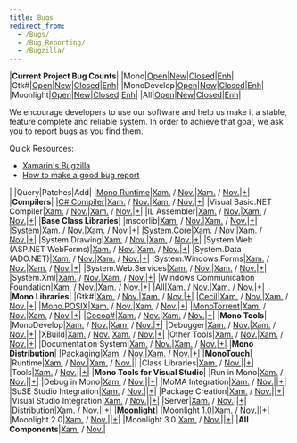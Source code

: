 ```yaml
---
title: Bugs
redirect_from:
  - /Bugs/
  - /Bug_Reporting/
  - /Bugzilla/
---
```


|**Current Project Bug Counts**|
|Mono|[Open](http://bit.ly/oFNqoB)|[New](http://bit.ly/qDRd1q)|[Closed](http://bit.ly/pkiH1n)|[Enh](http://bit.ly/mZR3GA)|
|Gtk#|[Open](http://bit.ly/nmaRb7)|[New](http://bit.ly/ozmLiG)|[Closed](http://bit.ly/pmHfaP)|[Enh](http://bit.ly/n9smSK)|
|MonoDevelop|[Open](http://bit.ly/qATfJN)|[New](http://bit.ly/mQQDhs)|[Closed](http://bit.ly/q3lhBv)|[Enh](http://bit.ly/mScNU6)|
|Moonlight|[Open](http://bit.ly/q1TD0F)|[New](http://bit.ly/ny8zKf)|[Closed](http://bit.ly/ofqRTD)|[Enh](http://bit.ly/mXqpYZ)|
|All|[Open](http://bit.ly/mSOAOJ)|[New](http://bit.ly/nW0moo)|[Closed](http://bit.ly/qVFVtZ)|[Enh](http://bit.ly/nzApEt)|

We encourage developers to use our software and help us make it a stable, feature complete and reliable system. In order to achieve that goal, we ask you to report bugs as you find them.

Quick Resources:

-   [Xamarin's Bugzilla](http://bugzilla.xamarin.com/index.cgi)
-   [How to make a good bug report](#how-to-make-a-good-bug-report)

|  |Query|Patches|Add|
|[Mono Runtime](/docs/advanced/runtime/)|[Xam.](http://bit.ly/qNGtOO "Xamarin") / [Nov.](http://bit.ly/piDqhE "Novell")|[Xam.](http://bit.ly/rpD4oL "Xamarin") / [Nov.](http://bit.ly/qyRtsB "Novell")|[+](http://bit.ly/qFa0pT "Xamarin")|
|**Compilers**|
|[C# Compiler](/docs/about-mono/languages/csharp/)|[Xam.](http://bit.ly/pLXbcr "Xamarin") / [Nov.](http://bit.ly/pgvFCp "Novell")|[Xam.](http://bit.ly/q5Z5w2 "Xamarin") / [Nov.](http://bit.ly/oYdff3 "Novell")|[+](http://bit.ly/nMPh7j "Xamarin")|
|Visual Basic.NET Compiler|[Xam.](http://bit.ly/qn5prW "Xamarin") / [Nov.](http://bit.ly/qFpQBm "Novell")|[Xam.](http://bit.ly/nS2eX3 "Xamarin") / [Nov.](http://bit.ly/njjI5Y "Novell")|[+](http://bit.ly/pr5JNH "Xamarin")|
|IL Assembler|[Xam.](http://bit.ly/r62Sps "Xamarin") / [Nov.](http://bit.ly/pHbu9C "Novell")|[Xam.](http://bit.ly/pFkVjl "Xamarin") / [Nov.](http://bit.ly/nul5Bq "Novell")|[+](http://bit.ly/osy474 "Xamarin")|
|**Base Class Libraries**|
|mscorlib|[Xam.](http://bit.ly/pPZX7P "Xamarin") / [Nov.](http://bit.ly/oFrHkh "Novell")|[Xam.](http://bit.ly/oovik3 "Xamarin") / [Nov.](http://bit.ly/qDTvfE "Novell")|[+](http://bit.ly/o5POD0 "Xamarin")|
|System|[Xam.](http://bit.ly/nExroA "Xamarin") / [Nov.](http://bit.ly/p8o4fv "Novell")|[Xam.](http://bit.ly/p0tRyL "Xamarin") / [Nov.](http://bit.ly/odydQR "Novell")|[+](http://bit.ly/nqoP5o "Xamarin")|
|System.Core|[Xam.](http://bit.ly/oyL3mv "Xamarin") / [Nov.](http://bit.ly/qNf9FU "Novell")|[Xam.](http://bit.ly/rjIqjZ "Xamarin") / [Nov.](http://bit.ly/raOufg "Novell")|[+](http://bit.ly/pv3bF6 "Xamarin")|
|System.Drawing|[Xam.](http://bit.ly/nHiSJ0 "Xamarin") / [Nov.](http://bit.ly/rmoMQV "Novell")|[Xam.](http://bit.ly/ppPafT "Xamarin") / [Nov.](http://bit.ly/r8bxew "Novell")|[+](http://bit.ly/mQERaW "Xamarin")|
|System.Web (ASP.NET WebForms)|[Xam.](http://bit.ly/q4dmmw "Xamarin") / [Nov.](http://bit.ly/mY9nB9 "Novell")|[Xam.](http://bit.ly/o0SZIJ "Xamarin") / [Nov.](http://bit.ly/nVQ8UQ "Novell")|[+](http://bit.ly/q5vmyP "Xamarin")|
|System.Data (ADO.NET)|[Xam.](http://bit.ly/nvi6vm "Xamarin") / [Nov.](http://bit.ly/ocA5sF "Novell")|[Xam.](http://bit.ly/qI9pZG "Xamarin") / [Nov.](http://bit.ly/pmZ58y "Novell")|[+](http://bit.ly/niuj3K "Xamarin")|
|System.Windows.Forms|[Xam.](http://bit.ly/r3suMw "Xamarin") / [Nov.](http://bit.ly/oAu1sQ "Novell")|[Xam.](http://bit.ly/qtMvVH "Xamarin") / [Nov.](http://bit.ly/ptjZUG "Novell")|[+](http://bit.ly/mQFpPw "Xamarin")|
|System.Web.Services|[Xam.](http://bit.ly/pHrT5P "Xamarin") / [Nov.](http://bit.ly/p6gYl2 "Novell")|[Xam.](http://bit.ly/oZVDhc "Xamarin") / [Nov.](http://bit.ly/ppXGrJ "Novell")|[+](http://bit.ly/pruqTA "Xamarin")|
|System.Xml|[Xam.](http://bit.ly/q2O2FO "Xamarin") / [Nov.](http://bit.ly/nHOmym "Novell")|[Xam.](http://bit.ly/qsTWwz "Xamarin") / [Nov.](http://bit.ly/nDMRa0 "Novell")|[+](http://bit.ly/nUAZRy "Xamarin")|
|Windows Communication Foundation|[Xam.](http://bit.ly/oVTpsa "Xamarin") / [Nov.](http://bit.ly/odysyK "Novell")|[Xam.](http://bit.ly/nCrC3W "Xamarin") / [Nov.](http://bit.ly/rhgTwO "Novell")|[+](http://bit.ly/qShhaj "Xamarin")|
|All|[Xam.](http://bit.ly/ojUs8Z "Xamarin") / [Nov.](http://bit.ly/pz2Wyo "Novell")|[Xam.](http://bit.ly/qbgGOv "Xamarin") / [Nov.](http://bit.ly/p3tC9h "Novell")|[+](http://bit.ly/pwJPRR "Xamarin")|
|**Mono Libraries**|
|Gtk#|[Xam.](http://bit.ly/qmHNfN "Xamarin") / [Nov.](http://bit.ly/pGw0Zs "Novell")|[Xam.](http://bit.ly/r6GSa2 "Xamarin") / [Nov.](http://bit.ly/pkfNJL "Novell")|[+](http://bit.ly/qexnQE "Xamarin")|
|[Cecil](/docs/tools+libraries/libraries/Mono.Cecil/)|[Xam.](http://bit.ly/q1t8LW "Xamarin") / [Nov.](http://bit.ly/nEMm5I "Novell")|[Xam.](http://bit.ly/nxY3CE "Xamarin") / [Nov.](http://bit.ly/nZ82qD "Novell")|[+](http://bit.ly/pI7Ed4 "Xamarin")|
|[Mono.POSIX](http://www.go-mono.com/docs/index.aspx?tlink=0@N%3AMono.Posix)|[Xam.](http://bit.ly/pZOch2 "Xamarin") / [Nov.](http://bit.ly/nGMz0l "Novell")|[Xam.](http://bit.ly/oKogCJ "Xamarin") / [Nov.](http://bit.ly/mWudm3 "Novell")|[+](http://bit.ly/na5iZl "Xamarin")|
|[MonoTorrent](http://www.monotorrent.com/)|[Xam.](http://bit.ly/nFYiTT "Xamarin") / [Nov.](http://bit.ly/pMDgzi "Novell")|[Xam.](http://bit.ly/pJc8MI "Xamarin") / [Nov.](http://bit.ly/nXiHVk "Novell")|[+](http://bit.ly/r3ow8n "Xamarin")|
|[Cocoa#](/docs/tools+libraries/libraries/monomac/)|[Xam.](http://bit.ly/mWgLTu "Xamarin") / [Nov.](http://bit.ly/n7MILU "Novell")|[Xam.](http://bit.ly/rih873 "Xamarin") / [Nov.](http://bit.ly/pKAwk2 "Novell")|[+](http://bit.ly/nqjaKm "Xamarin")|
|**Mono Tools**|
|MonoDevelop|[Xam.](http://bit.ly/nw6UD9 "Xamarin") / [Nov.](http://bit.ly/r7tTW7 "Novell")|[Xam.](http://bit.ly/nLJdTD "Xamarin") / [Nov.](http://bit.ly/pZo9OA "Novell")|[+](http://bit.ly/rocpLc "Xamarin")|
|Debugger|[Xam.](http://bit.ly/pxrwXg "Xamarin") / [Nov.](http://bit.ly/pmzOxc "Novell")|[Xam.](http://bit.ly/nG8DRQ "Xamarin") / [Nov.](http://bit.ly/pVj97L "Novell")|[+](http://bit.ly/ns8RQd "Xamarin")|
|XBuild|[Xam.](http://bit.ly/nHBiCh "Xamarin") / [Nov.](http://bit.ly/rafIrr "Novell")|[Xam.](http://bit.ly/r6MovV "Xamarin") / [Nov.](http://bit.ly/qjOLYB "Novell")|[+](http://bit.ly/oiyAb3 "Xamarin")|
|Other Tools|[Xam.](http://bit.ly/r0glu7 "Xamarin") / [Nov.](http://bit.ly/okkvqB "Novell")|[Xam.](http://bit.ly/r4QYOE "Xamarin") / [Nov.](http://bit.ly/qOrFLO "Novell")|[+](http://bit.ly/n1CgyX "Xamarin")|
|Documentation System|[Xam.](http://bit.ly/oBGx5M "Xamarin") / [Nov.](http://bit.ly/py5Ivz "Novell")|[Xam.](http://bit.ly/nQZjqu "Xamarin") / [Nov.](http://bit.ly/qGmX2g "Novell")|[+](http://bit.ly/nBorfH "Xamarin")|
|**Mono Distribution**|
|Packaging|[Xam.](http://bit.ly/nlfQqb "Xamarin") / [Nov.](http://bit.ly/pxyCWV "Novell")|[Xam.](http://bit.ly/raJny3 "Xamarin") / [Nov.](http://bit.ly/pyWXoF "Novell")|[+](http://bit.ly/pUaPM7 "Xamarin")|
|**MonoTouch**|
|Runtime|[Xam.](http://bit.ly/pnB58v "Xamarin") / [Nov.](http://bit.ly/nOQyJB "Novell")|[Xam.](http://bit.ly/pyB26y "Xamarin") / [Nov.](http://bit.ly/oGGCvh "Novell")||
|Class Libraries|[Xam.](http://bit.ly/pd3rZb "Xamarin") / [Nov.](http://bit.ly/mWx55j "Novell")||[+](http://bit.ly/qGT7oI "Xamarin")|
|Tools|[Xam.](http://bit.ly/nvbm3p "Xamarin") / [Nov.](http://bit.ly/rtoPoL "Novell")||[+](http://bit.ly/oN2fR8 "Xamarin")|
|**Mono Tools for Visual Studio**|
|Run in Mono|[Xam.](http://bit.ly/pyTurq "Xamarin") / [Nov.](http://bit.ly/nltsk0 "Novell")||[+](http://bit.ly/mUqW9b "Xamarin")|
|Debug in Mono|[Xam.](http://bit.ly/p0jtlj "Xamarin") / [Nov.](http://bit.ly/qEwtNO "Novell")||[+](http://bit.ly/mUqW9b "Xamarin")|
|MoMA Integration|[Xam.](http://bit.ly/o2cpA3 "Xamarin") / [Nov.](http://bit.ly/nc086z "Novell")||[+](http://bit.ly/mUqW9b "Xamarin")|
|SuSE Studio Integration|[Xam.](http://bit.ly/nH8fYn "Xamarin") / [Nov.](http://bit.ly/pwO8aw "Novell")||[+](http://bit.ly/mUqW9b "Xamarin")|
|Package Creation|[Xam.](http://bit.ly/oTrZlD "Xamarin") / [Nov.](http://bit.ly/q0x364 "Novell")||[+](http://bit.ly/mUqW9b "Xamarin")|
|Visual Studio Integration|[Xam.](http://bit.ly/pvvZeT "Xamarin") / [Nov.](http://bit.ly/obnyNr "Novell")||[+](http://bit.ly/mUqW9b "Xamarin")|
|Server|[Xam.](http://bit.ly/q5IQcO "Xamarin") / [Nov.](http://bit.ly/pHOZze "Novell")||[+](http://bit.ly/mUqW9b "Xamarin")|
|Distribution|[Xam.](http://bit.ly/nKg57k "Xamarin") / [Nov.](http://bit.ly/qMVRLG "Novell")||[+](http://bit.ly/mUqW9b "Xamarin")|
|**Moonlight**|
|Moonlight 1.0|[Xam.](http://bit.ly/qPWHiY "Xamarin") / [Nov.](http://bit.ly/mWMNuQ "Novell")||[+](http://bit.ly/nbtQ3U "Xamarin")|
|Moonlight 2.0|[Xam.](http://bit.ly/q8o3sx "Xamarin") / [Nov.](http://bit.ly/oHWbOS "Novell")||[+](http://bit.ly/mUm4A7 "Xamarin")|
|Moonlight 3.0|[Xam.](http://bit.ly/pT0tpe "Xamarin") / [Nov.](http://bit.ly/oDdbvE "Novell")||[+](http://bit.ly/pCQYMt "Xamarin")|
|**All Components**|[Xam.](http://bit.ly/o559bN "Xamarin") / [Nov.](http://bit.ly/n3yI3L "Novell")|
